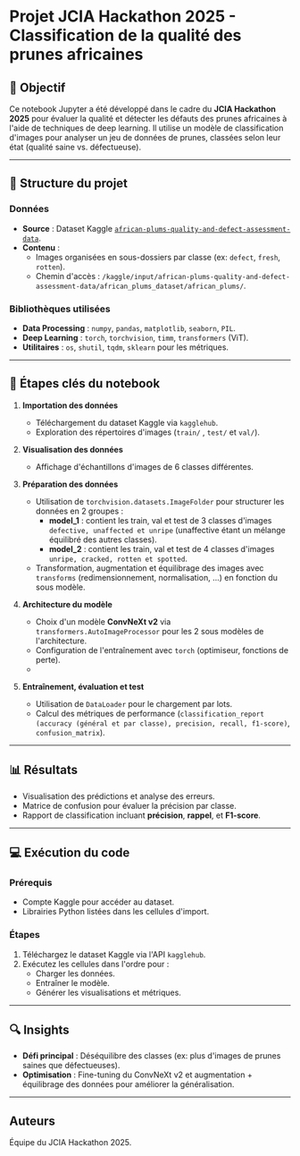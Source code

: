 
# Projet JCIA Hackathon 2025 - Classification de la qualité des prunes africaines

## 📌 Objectif
Ce notebook Jupyter a été développé dans le cadre du **JCIA Hackathon 2025** pour évaluer la qualité et détecter les défauts des prunes africaines à l'aide de techniques de deep learning. Il utilise un modèle de classification d'images pour analyser un jeu de données de prunes, classées selon leur état (qualité saine vs. défectueuse).

---

## 📂 Structure du projet
### Données
- **Source** : Dataset Kaggle [`african-plums-quality-and-defect-assessment-data`](https://www.kaggle.com/arnaudfadja/african-plums-quality-and-defect-assessment-data).
- **Contenu** :
  - Images organisées en sous-dossiers par classe (ex: `defect`, `fresh`, `rotten`).
  - Chemin d'accès : `/kaggle/input/african-plums-quality-and-defect-assessment-data/african_plums_dataset/african_plums/`.

### Bibliothèques utilisées
- **Data Processing** : `numpy`, `pandas`, `matplotlib`, `seaborn`, `PIL`.
- **Deep Learning** : `torch`, `torchvision`, `timm`, `transformers` (ViT).
- **Utilitaires** : `os`, `shutil`, `tqdm`, `sklearn` pour les métriques.

---

## 🚀 Étapes clés du notebook
1. **Importation des données**  
   - Téléchargement du dataset Kaggle via `kagglehub`.
   - Exploration des répertoires d'images (`train/` , `test/` et `val/`).

2. **Visualisation des données**  
   - Affichage d'échantillons d'images de 6 classes différentes.

3. **Préparation des données**  
   - Utilisation de `torchvision.datasets.ImageFolder` pour structurer les données en 2 groupes :
        - **model_1** : contient les train, val et test de 3 classes d'images `defective, unaffected et unripe` (unaffective étant un mélange équilibré des autres classes).
        - **model_2** : contient les train, val et test de 4 classes d'images `unripe, cracked, rotten et spotted`.
   - Transformation, augmentation et équilibrage des images avec `transforms` (redimensionnement, normalisation, ...) en fonction du sous modèle.

4. **Architecture du modèle**  
   - Choix d'un modèle **ConvNeXt v2** via `transformers.AutoImageProcessor` pour les 2 sous modèles de l'architecture.
   - Configuration de l'entraînement avec `torch` (optimiseur, fonctions de perte).
   - 

5. **Entraînement, évaluation et test**  
   - Utilisation de `DataLoader` pour le chargement par lots.
   - Calcul des métriques de performance (`classification_report (accuracy (général et par classe), precision, recall, f1-score)`, `confusion_matrix`).

---

## 📊 Résultats
- Visualisation des prédictions et analyse des erreurs.
- Matrice de confusion pour évaluer la précision par classe.
- Rapport de classification incluant **précision**, **rappel**, et **F1-score**.

---

## 💻 Exécution du code
### Prérequis
- Compte Kaggle pour accéder au dataset.
- Librairies Python listées dans les cellules d'import.

### Étapes
1. Téléchargez le dataset Kaggle via l'API `kagglehub`.
2. Exécutez les cellules dans l'ordre pour :
   - Charger les données.
   - Entraîner le modèle.
   - Générer les visualisations et métriques.

---

## 🔍 Insights
- **Défi principal** : Déséquilibre des classes (ex: plus d'images de prunes saines que défectueuses).
- **Optimisation** : Fine-tuning du ConvNeXt v2 et augmentation + équilibrage des données pour améliorer la généralisation.

---

## Auteurs
Équipe du JCIA Hackathon 2025.

